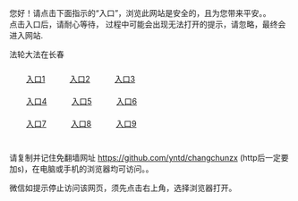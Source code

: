 您好！请点击下面指示的“入口”，浏览此网站是安全的，且为您带来平安。。 <br/>
点击入口后，请耐心等待， 过程中可能会出现无法打开的提示，请忽略，最终会进入网站. </br>

法轮大法在长春<br/>
<div style="padding:10px"><a style="margin:20px" target="_blank" href="https://dokc0vly67b59.cloudfront.net/2Qpsp?gutcjer" id="ccLink1" rel="nofollow">入口1</a> <a target="_blank" style="margin:20px" href="https://d2ltuit7e427ln.cloudfront.net/2Qpsp?ryskfjqg" id="ccLink2" rel="nofollow">入口2</a> <a style="margin:20px" target="_blank" href="https://dbnbsupmxujle.cloudfront.net/2Qpsp?ohpfski" id="ccLink3" rel="nofollow">入口3</a></div>

<div style="padding:10px" ><a style="margin:20px" target="_blank" href="https://dokc0vly67b59.cloudfront.net/2Qpsp?gutcjer" id="ccLink4" rel="nofollow">入口4</a> <a style="margin:20px" href="https://d2ltuit7e427ln.cloudfront.net/2Qpsp?ryskfjqg" target="_blank" id="ccLink5" rel="nofollow">入口5</a> <a style="margin:20px" href="https://dbnbsupmxujle.cloudfront.net/2Qpsp?ohpfski" target="_blank" id="ccLink6" rel="nofollow">入口6</a></div>

<div style="padding:10px"><a style="margin:20px" target="_blank" href="https://dokc0vly67b59.cloudfront.net/2Qpsp?gutcjer" id="ccLink7" rel="nofollow">入口7</a> <a style="margin:20px" href="https://d2ltuit7e427ln.cloudfront.net/2Qpsp?ryskfjqg" target="_blank" id="ccLink8" rel="nofollow">入口8</a> <a style="margin:20px" target="_blank" href="https://dbnbsupmxujle.cloudfront.net/2Qpsp?ohpfski" id="ccLink9" rel="nofollow">入口9</a></div>

<br/>



请复制并记住免翻墙网址 https://github.com/yntd/changchunzx (http后一定要加s)，在电脑或手机的浏览器均可访问。。<br/>

微信如提示停止访问该网页，须先点击右上角，选择浏览器打开。
